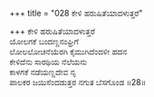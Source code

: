 +++
title = "028 ಕೇಳಿ ಹರುಷಿತೆಯಾದಳುತ್ತರೆ"

+++
ಕೇಳಿ ಹರುಷಿತೆಯಾದಳುತ್ತರೆ  
ಯೋಲಗಕೆ ಬಂದಣ್ಣನಂಘ್ರಿಗೆ  
ಲೋಲಲೋಚನೆಯೆರಗಿ ಕೈಮುಗಿದೆಂದಳೀ ಹದನ  
ಕೇಳಿದೆನು ಸಾರಥಿಯ ನೆಲೆಯನು  
ಕಾಳಗಕೆ ನಡೆಯಣ್ಣದೇವ ನೃ  
ಪಾಲಕರ ಜಯಿಸೆಂದಡುತ್ತರ ನಗುತ ಬೆಸಗೊಂಡ     ॥28॥
